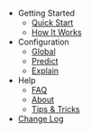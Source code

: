 * Getting Started
  * [Quick Start](quick-start.md)
  * [How It Works](how-it-works.md)
* Configuration
  * [Global](config-global.md)
  * [Predict](config-predict.md)
  * [Explain](config-explain.md)
* Help
  * [FAQ](faq.md)
  * [About](about.md)
  * [Tips & Tricks](tips-tricks.md)
* [Change Log](change-log.md)